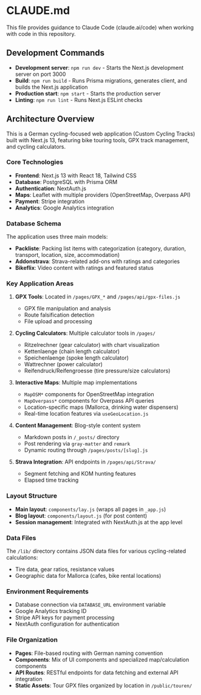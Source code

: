 # CLAUDE.md

This file provides guidance to Claude Code (claude.ai/code) when working with code in this repository.

## Development Commands

- **Development server**: `npm run dev` - Starts the Next.js development server on port 3000
- **Build**: `npm run build` - Runs Prisma migrations, generates client, and builds the Next.js application
- **Production start**: `npm start` - Starts the production server
- **Linting**: `npm run lint` - Runs Next.js ESLint checks

## Architecture Overview

This is a German cycling-focused web application (Custom Cycling Tracks) built with Next.js 13, featuring bike touring tools, GPX track management, and cycling calculators.

### Core Technologies
- **Frontend**: Next.js 13 with React 18, Tailwind CSS
- **Database**: PostgreSQL with Prisma ORM
- **Authentication**: NextAuth.js
- **Maps**: Leaflet with multiple providers (OpenStreetMap, Overpass API)
- **Payment**: Stripe integration
- **Analytics**: Google Analytics integration

### Database Schema
The application uses three main models:
- **Packliste**: Packing list items with categorization (category, duration, transport, location, size, accommodation)
- **Addonstrava**: Strava-related add-ons with ratings and categories
- **Bikeflix**: Video content with ratings and featured status

### Key Application Areas

1. **GPX Tools**: Located in `/pages/GPX_*` and `/pages/api/gpx-files.js`
   - GPX file manipulation and analysis
   - Route falsification detection
   - File upload and processing

2. **Cycling Calculators**: Multiple calculator tools in `/pages/`
   - Ritzelrechner (gear calculator) with chart visualization
   - Kettenlaenge (chain length calculator)
   - Speichenlaenge (spoke length calculator)
   - Wattrechner (power calculator)
   - Reifendruck/Reifengroesse (tire pressure/size calculators)

3. **Interactive Maps**: Multiple map implementations
   - `MapOSM*` components for OpenStreetMap integration
   - `MapOverpass*` components for Overpass API queries
   - Location-specific maps (Mallorca, drinking water dispensers)
   - Real-time location features via `useGeoLocation.js`

4. **Content Management**: Blog-style content system
   - Markdown posts in `/_posts/` directory
   - Post rendering via `gray-matter` and `remark`
   - Dynamic routing through `/pages/posts/[slug].js`

5. **Strava Integration**: API endpoints in `/pages/api/Strava/`
   - Segment fetching and KOM hunting features
   - Elapsed time tracking

### Layout Structure
- **Main layout**: `components/lay.js` (wraps all pages in `_app.js`)
- **Blog layout**: `components/layout.js` (for post content)
- **Session management**: Integrated with NextAuth.js at the app level

### Data Files
The `/lib/` directory contains JSON data files for various cycling-related calculations:
- Tire data, gear ratios, resistance values
- Geographic data for Mallorca (cafes, bike rental locations)

### Environment Requirements
- Database connection via `DATABASE_URL` environment variable
- Google Analytics tracking ID
- Stripe API keys for payment processing
- NextAuth configuration for authentication

### File Organization
- **Pages**: File-based routing with German naming convention
- **Components**: Mix of UI components and specialized map/calculation components
- **API Routes**: RESTful endpoints for data fetching and external API integration
- **Static Assets**: Tour GPX files organized by location in `/public/touren/`